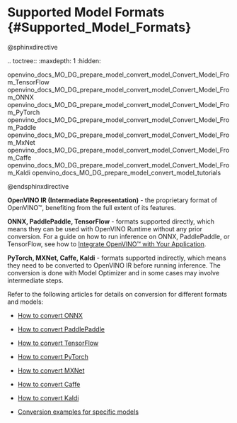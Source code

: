 # Supported Model Formats {#Supported_Model_Formats}

@sphinxdirective

.. toctree::
   :maxdepth: 1
   :hidden:

   openvino_docs_MO_DG_prepare_model_convert_model_Convert_Model_From_TensorFlow
   openvino_docs_MO_DG_prepare_model_convert_model_Convert_Model_From_ONNX
   openvino_docs_MO_DG_prepare_model_convert_model_Convert_Model_From_PyTorch
   openvino_docs_MO_DG_prepare_model_convert_model_Convert_Model_From_Paddle
   openvino_docs_MO_DG_prepare_model_convert_model_Convert_Model_From_MxNet
   openvino_docs_MO_DG_prepare_model_convert_model_Convert_Model_From_Caffe
   openvino_docs_MO_DG_prepare_model_convert_model_Convert_Model_From_Kaldi
   openvino_docs_MO_DG_prepare_model_convert_model_tutorials

@endsphinxdirective


**OpenVINO IR (Intermediate Representation)** - the proprietary format of OpenVINO™, benefiting from the full extent of its features.

**ONNX, PaddlePaddle, TensorFlow** - formats supported directly, which means they can be used with OpenVINO Runtime without any prior conversion. For a guide on how to run inference on ONNX, PaddlePaddle, or TensorFlow, see how to [Integrate OpenVINO™ with Your Application](../../../OV_Runtime_UG/integrate_with_your_application.md).

**PyTorch, MXNet, Caffe, Kaldi** - formats supported indirectly, which means they need to be converted to OpenVINO IR before running inference. The conversion is done with Model Optimizer and in some cases may involve intermediate steps.

Refer to the following articles for details on conversion for different formats and models:

* [How to convert ONNX](./Convert_Model_From_ONNX.md)
* [How to convert PaddlePaddle](./Convert_Model_From_Paddle.md)
* [How to convert TensorFlow](./Convert_Model_From_TensorFlow.md)
* [How to convert PyTorch](./Convert_Model_From_PyTorch.md)
* [How to convert MXNet](./Convert_Model_From_MxNet.md)
* [How to convert Caffe](./Convert_Model_From_Caffe.md)
* [How to convert Kaldi](./Convert_Model_From_Kaldi.md)

* [Conversion examples for specific models](./Convert_Model_Tutorials.md)
